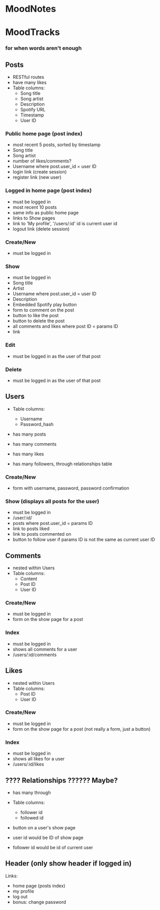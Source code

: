 # MoodNotes
# MoodTracks

### for when words aren't enough

## Posts
- RESTful routes
- have many likes
- Table columns: 
	* Song title
	* Song artist
	* Description
	* Spotify URL
	* Timestamp
	* User ID

### Public home page (post index)
- most recent 5 posts, sorted by timestamp
- Song title
- Song artist
- number of likes/comments?
- Username where post.user_id = user ID
- login link (create session)
- register link (new user)

### Logged in home page (post index)
- must be logged in
- most recent 10 posts
- same info as public home page
- links to Show pages
- link to 'My profile', '/users/:id' id is current user id
- logout link (delete session)

### Create/New
- must be logged in

### Show
- must be logged in
- Song title
- Artist
- Username where post.user_id = user ID
- Description
- Embedded Spotify play button
- form to comment on the post
- button to like the post
- button to delete the post
- all comments and likes where post ID = params ID
- link 

### Edit
- must be logged in as the user of that post

### Delete
- must be logged in as the user of that post



## Users
- Table columns:
	* Username
	* Password_hash

- has many posts
- has many comments
- has many likes
- has many followers, through relationships table

### Create/New 
- form with username, password, password confirmation

### Show (displays all posts for the user)
- must be logged in
- /user/:id/
- posts where post.user_id = params ID
- link to posts liked
- link to posts commented on
- button to follow user if params ID is not the same as current user ID



## Comments
- nested within Users
- Table columns:
	* Content
	* Post ID
	* User ID

### Create/New
- must be logged in
- form on the show page for a post

### Index
- must be logged in
- shows all comments for a user
- /users/:id/comments



## Likes
- nested within Users
- Table columns:
	* Post ID
	* User ID

### Create/New
- must be logged in
- form on the show page for a post (not really a form, just a button)

### Index
- must be logged in
- shows all likes for a user
- /users/:id/likes




## ???? Relationships ?????? Maybe? 

- has many through
- Table columns:
	* follower id
	* followed id

- button on a user's show page
- user id would be ID of show page
- follower id would be id of current user




## Header (only show header if logged in)
Links:
- home page (posts index)
- my profile
- log out
- bonus: change password

